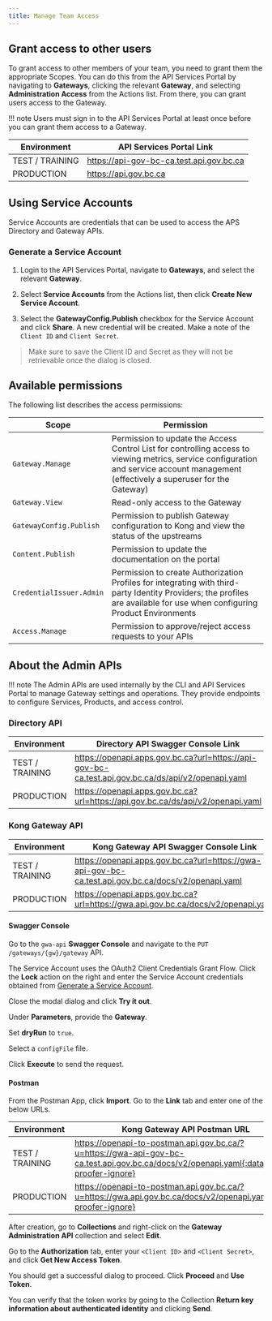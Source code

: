 ```yaml
---
title: Manage Team Access
---
```


## Grant access to other users

To grant access to other members of your team, you need to grant them the
appropriate Scopes. You can do this from the API Services Portal by navigating
to **Gateways**, clicking the relevant **Gateway**, and selecting
**Administration Access** from the Actions list. From there, you can grant users
access to the Gateway.

!!! note
    Users must sign in to the API Services Portal at least once before you can
    grant them access to a Gateway.

| Environment     | API Services Portal Link                 |
| --------------- | ---------------------------------------- |
| TEST / TRAINING | <https://api-gov-bc-ca.test.api.gov.bc.ca> |
| PRODUCTION      | <https://api.gov.bc.ca>                    |

## Using Service Accounts

Service Accounts are credentials that can be used to access the APS Directory
and Gateway APIs.

### Generate a Service Account

1. Login to the API Services Portal, navigate to **Gateways**, and select the
   relevant **Gateway**.

2. Select **Service Accounts** from the Actions list, then click **Create New
   Service Account**.

3. Select the **GatewayConfig.Publish** checkbox for the Service Account and
   click **Share**. A new credential will be created. Make a note of the `Client
   ID` and `Client Secret`.

> Make sure to save the Client ID and Secret as they will not be
> retrievable once the dialog is closed.

## Available permissions

The following list describes the access permissions:

| Scope                    | Permission                                                                                                                                                                               |
| ------------------------ | ---------------------------------------------------------------------------------------------------------------------------------------------------------------------------------------- |
| `Gateway.Manage`       | Permission to update the Access Control List for controlling access to viewing metrics, service configuration and service account management (effectively a superuser for the Gateway) |
| `Gateway.View`         | Read-only access to the Gateway                                                                                                                                                        |
| `GatewayConfig.Publish`  | Permission to publish Gateway configuration to Kong and view the status of the upstreams                                                                                                 |
| `Content.Publish`        | Permission to update the documentation on the portal                                                                                                                                     |
| `CredentialIssuer.Admin` | Permission to create Authorization Profiles for integrating with third-party Identity Providers; the profiles are available for use when configuring Product Environments                |
| `Access.Manage`          | Permission to approve/reject access requests to your APIs                                                                                                                                |

## About the Admin APIs

!!! note
    The Admin APIs are used internally by the CLI and API Services Portal
    to manage Gateway settings and operations. They provide endpoints to
    configure Services, Products, and access control.

### Directory API

| Environment     | Directory API Swagger Console Link                                                                 |
| --------------- | -------------------------------------------------------------------------------------------------- |
| TEST / TRAINING | <https://openapi.apps.gov.bc.ca?url=https://api-gov-bc-ca.test.api.gov.bc.ca/ds/api/v2/openapi.yaml> |
| PRODUCTION      | <https://openapi.apps.gov.bc.ca?url=https://api.gov.bc.ca/ds/api/v2/openapi.yaml>                    |

### Kong Gateway API

| Environment     | Kong Gateway API Swagger Console Link                                                                |
| --------------- | ---------------------------------------------------------------------------------------------------- |
| TEST / TRAINING | <https://openapi.apps.gov.bc.ca?url=https://gwa-api-gov-bc-ca.test.api.gov.bc.ca/docs/v2/openapi.yaml> |
| PRODUCTION      | <https://openapi.apps.gov.bc.ca?url=https://gwa.api.gov.bc.ca/docs/v2/openapi.yaml>                    |

#### Swagger Console

Go to the `gwa-api` **Swagger Console** and navigate to the `PUT` `/gateways/{gw}/gateway`
API.

The Service Account uses the OAuth2 Client Credentials Grant Flow. Click the
**Lock** action on the right and enter the Service Account credentials obtained
from [Generate a Service Account](/how-to/gateway-admin.md/#generate-a-service-account).

Close the modal dialog and click **Try it out**.

Under **Parameters**, provide the **Gateway**.

Set **dryRun** to `true`.

Select a `configFile` file.

Click **Execute** to send the request.

#### Postman

From the Postman App, click **Import**. Go to the **Link** tab and enter one of
the below URLs.

| Environment     | Kong Gateway API Postman URL                                                                                  |
| --------------- | ------------------------------------------------------------------------------------------------------------- |
| TEST / TRAINING | <https://openapi-to-postman.api.gov.bc.ca/?u=https://gwa-api-gov-bc-ca.test.api.gov.bc.ca/docs/v2/openapi.yaml{:data-proofer-ignore}> |
| PRODUCTION      | <https://openapi-to-postman.api.gov.bc.ca/?u=https://gwa.api.gov.bc.ca/docs/v2/openapi.yaml{:data-proofer-ignore}>                    |

After creation, go to **Collections** and right-click on the
**Gateway Administration API** collection and select **Edit**.

Go to the **Authorization** tab, enter your `<Client ID>` and `<Client Secret>`,
and click **Get New Access Token**.

You should get a successful dialog to proceed. Click **Proceed** and **Use Token**.

You can verify that the token works by going to the Collection
**Return key information about authenticated identity** and clicking **Send**.
